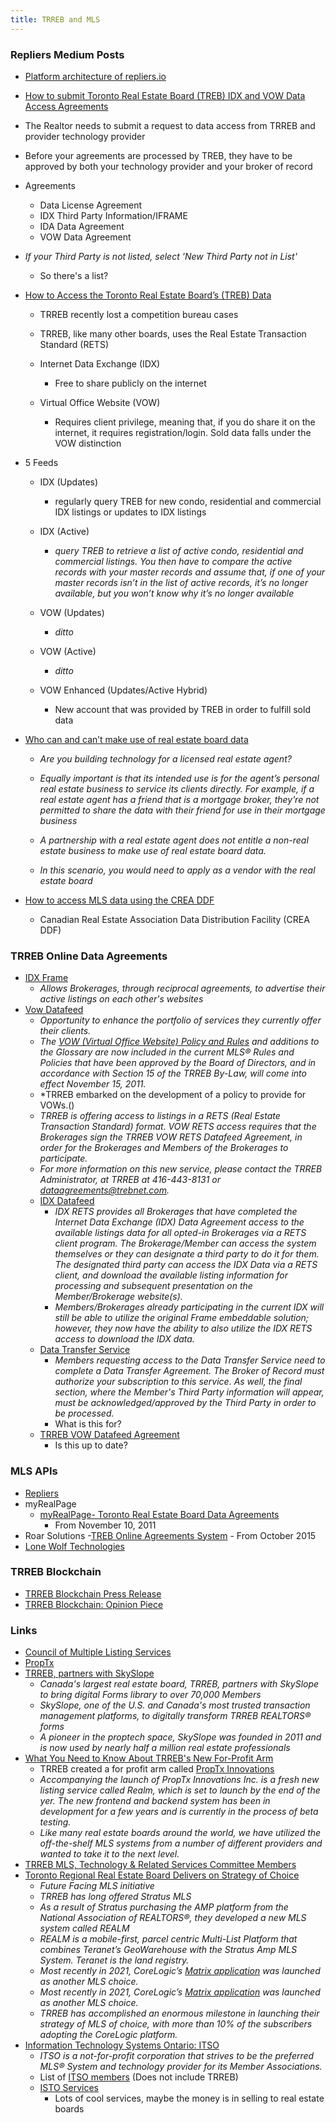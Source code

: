```yaml
---
title: TRREB and MLS
---
```

### Repliers Medium Posts

- [Platform architecture of repliers.io](https://medium.com/@cesidio/platform-architecture-of-repliers-io-6584ce9c7f0e)
- [How to submit Toronto Real Estate Board (TREB) IDX and VOW Data Access Agreements](https://pat-arlia.medium.com/how-to-complete-toronto-real-estate-board-treb-idx-and-vow-data-access-agreements-9420f5304127)
- The Realtor needs to submit a request to data access from TRREB and provider technology provider
- Before your agreements are processed by TREB, they have to be approved by both your technology provider and your broker of record
- Agreements
	- Data License Agreement
	- IDX Third Party Information/IFRAME
	- IDA Data Agreement
	- VOW Data Agreement
-  *If your Third Party is not listed, select 'New Third Party not in List'*
	- So there's a list?

- [How to Access the Toronto Real Estate Board’s (TREB) Data](https://pat-arlia.medium.com/navigating-the-toronto-real-estate-boards-treb-s-data-exchange-522b728b4009)

	- TRREB recently lost a competition bureau cases

	- TRREB, like many other boards, uses the Real Estate Transaction Standard (RETS)

	- Internet Data Exchange (IDX)

		- Free to share publicly on the internet

	- Virtual Office Website (VOW)

		- Requires client privilege, meaning that, if you do share it on the internet, it requires registration/login. Sold data falls under the VOW distinction

- 5 Feeds

	- IDX (Updates)

		- regularly query TREB for new condo, residential and commercial IDX listings or updates to IDX listings

	- IDX (Active)

		-  *query TREB to retrieve a list of active condo, residential and commercial listings. You then have to compare the active records with your master records and assume that, if one of your master records isn’t in the list of active records, it’s no longer available, but you won’t know why it’s no longer available*

	- VOW (Updates)

		-  *ditto*

	- VOW (Active)

		- *ditto*

	- VOW Enhanced (Updates/Active Hybrid)

		- New account that was provided by TREB in order to fulfill sold data

- [Who can and can’t make use of real estate board data](https://pat-arlia.medium.com/who-can-and-cant-make-use-of-real-estate-board-data-602f76e8f096)

  

	-  *Are you building technology for a licensed real estate agent?*

	-  *Equally important is that its intended use is for the agent’s personal real estate business to service its clients directly. For example, if a real estate agent has a friend that is a mortgage broker, they’re not permitted to share the data with their friend for use in their mortgage business*

	-  *A partnership with a real estate agent does not entitle a non-real estate business to make use of real estate board data.*

	-  *In this scenario, you would need to apply as a vendor with the real estate board*

- [How to access MLS data using the CREA DDF](https://pat-arlia.medium.com/how-to-access-crea-ddf-listings-9b00e8378ede)

	- Canadian Real Estate Association Data Distribution Facility (CREA DDF)
 
### TRREB Online Data Agreements
- [IDX Frame](https://oas.trreb.ca/oas/common/IDX_Frame.jsp)
	- *Allows Brokerages, through reciprocal agreements, to advertise their active listings on each other's websites*
- [Vow Datafeed](https://oas.trreb.ca/oas/common/VOW_Data_Feed.jsp)
	- *Opportunity to enhance the portfolio of services they currently offer their clients.*
	- *The [VOW (Virtual Office Website) Policy and Rules](http://communications3.torontomls.net/auth2/auth.asp?d=http://communications3.torontomls.net/mls/rules/pdf/MLS_Rules_With_VOWS_2011.pdf) and additions to the Glossary are now included in the current MLS® Rules and Policies that have been approved by the Board of Directors, and in accordance with Section 15 of the TRREB By-Law, will come into effect November 15, 2011.*
	- *TRREB embarked on the development of a policy to provide for VOWs.()
	- *TRREB is offering access to listings in a RETS (Real Estate Transaction Standard) format. VOW RETS access requires that the Brokerages sign the TRREB VOW RETS Datafeed Agreement, in order for the Brokerages and Members of the Brokerages to participate.*
	- *For more information on this new service, please contact the TRREB Administrator, at TRREB at 416-443-8131 or dataagreements@trebnet.com.*
	- [IDX Datafeed](https://oas.trreb.ca/oas/common/IDX_Data_Feed.jsp)
		- *IDX RETS provides all Brokerages that have completed the Internet Data Exchange (IDX) Data Agreement access to the available listings data for all opted-in Brokerages via a RETS client program. The Brokerage/Member can access the system themselves or they can designate a third party to do it for them. The designated third party can access the IDX Data via a RETS client, and download the available listing information for processing and subsequent presentation on the Member/Brokerage website(s).*
		- *Members/Brokerages already participating in the current IDX will still be able to utilize the original Frame embeddable solution; however, they now have the ability to also utilize the IDX RETS access to download the IDX data.*
	- [Data Transfer Service](https://oas.trreb.ca/oas/common/Data_Transfer.jsp)
		- *Members requesting access to the Data Transfer Service need to complete a Data Transfer Agreement. The Broker of Record must authorize your subscription to this service. As well, the final section, where the Member's Third Party information will appear, must be acknowledged/approved by the Third Party in order to be processed.*
		- What is this for?
	- [TRREB VOW Datafeed Agreement](https://oas.trreb.ca/oas/common/pdfs/TREB_VOW_Datafeed_Agreement_Sept_2014.pdf)
		- Is this up to date?

### MLS APIs
- [Repliers](https://www.repliers.com/)
- myRealPage
	- [myRealPage- Toronto Real Estate Board Data Agreements](https://docplayer.net/storage/39/20133616/1697238975/PHHde_WbfsVwkTGFJTakAg/20133616.pdf)
		- From November 10, 2011
- Roar Solutions
	-[TREB Online Agreements System](https://www.roaradvantage.com/global_documents/TREB-Online-Agreements-Oct2015.pdf) 
		- From October 2015
- [Lone Wolf Technologies](https://www.lwolf.com/)

### TRREB Blockchain
- [TRREB Blockchain Press Release](https://trreb.ca/files/news_releases/news2021/nr_TRREB_Announcement_0210.pdf)
- [TRREB Blockchain: Opinion Piece](https://realestatemagazine.ca/opinion-on-trrebs-recent-technology-announcement/)

### Links
- [Council of Multiple Listing Services](https://councilofmls.org/)
- [PropTx](https://proptx.ca/)
- [TRREB, partners with SkySlope](https://www.newswire.ca/news-releases/canada-s-largest-real-estate-board-trreb-partners-with-skyslope-to-bring-digital-forms-library-to-over-70-000-members-810824717.html)
	- *Canada's largest real estate board, TRREB, partners with SkySlope to bring digital Forms library to over 70,000 Members*
	- *SkySlope, one of the U.S. and Canada's most trusted transaction management platforms, to digitally transform TRREB REALTORS® forms*
	- *A pioneer in the proptech space, SkySlope was founded in 2011 and is now used by nearly half a million real estate professionals*
- [What You Need to Know About TRREB's New For-Profit Arm](https://storeys.com/trreb-proptx-technologies-for-profit-crigger/)
	- TRREB created a for profit arm called [PropTx Innovations](https://proptx.ca/)
	- *Accompanying the launch of PropTx Innovations Inc. is a fresh new listing service called Realm, which is set to launch by the end of the yer. The new frontend and backend system has been in development for a few years and is currently in the process of beta testing.*
	- *Like many real estate boards around the world, we have utilized the off-the-shelf MLS systems from a number of different providers and wanted to take it to the next level.*
- [TRREB MLS, Technology & Related Services Committee Members](https://twitter.com/TheReal_TRREB/status/1338615415476543494)
- [Toronto Regional Real Estate Board Delivers on Strategy of Choice](https://www.wavgroup.com/2023/07/27/toronto-regional-real-estate-board-delivers-on-strategy-of-choice/)
	- *Future Facing MLS initiative*
	- *TRREB has long offered Stratus MLS*
	- *As a result of Stratus purchasing the AMP platform from the National Association of REALTORS®, they developed a new MLS system called REALM*
	- *REALM is a mobile-first, parcel centric Multi-List Platform that combines Teranet’s GeoWarehouse with the Stratus Amp MLS System. Teranet is the land registry.*
	- *Most recently in 2021, CoreLogic’s [Matrix application](https://www.corelogic.com/real-estate/multiple-listing-enterprise-solutions/listing-management-and-public-records/) was launched as another MLS choice.*
	- *Most recently in 2021, CoreLogic’s [Matrix application](https://www.corelogic.com/real-estate/multiple-listing-enterprise-solutions/listing-management-and-public-records/) was launched as another MLS choice.*
	- *TRREB has accomplished an enormous milestone in launching their strategy of MLS of choice, with more than 10% of the subscribers adopting the CoreLogic platform.*
- [Information Technology Systems Ontario: ITSO](https://www.itsosystems.ca/)
	- *ITSO is a not-for-profit corporation that strives to be the preferred MLS® System and technology provider for its Member Associations.*
	- List of [ITSO members](https://www.itsosystems.ca/members-of-itso) (Does not include TRREB)
	- [ISTO Services](https://www.itsosystems.ca/services)
		- Lots of cool services, maybe the money is in selling to real estate boards